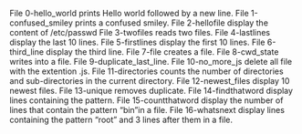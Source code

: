 File 0-hello_world prints Hello world followed by a new line.
File 1-confused_smiley prints a confused smiley.
File 2-hellofile display the content of /etc/passwd
File 3-twofiles reads two files.
File 4-lastlines display the last 10 lines.
File 5-firstlines display the first 10 lines.
File 6-third_line display the third line.
File 7-file creates a file.
File 8-cwd_state writes into a file.
File 9-duplicate_last_line.
File 10-no_more_js delete all file with the extention .js.
File 11-directories  counts the number of directories and sub-directories in the current directory.
File 12-newest_files display 10 newest files.
File 13-unique removes duplicate.
File 14-findthatword display lines containing the pattern.
File 15-countthatword display the number of lines that contain the pattern “bin”in a file.
File 16-whatsnext display lines containing the pattern “root” and 3 lines after them in a file.

